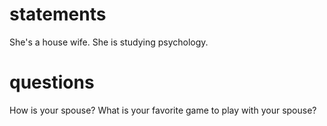 
# statements
She's a house wife.
She is studying psychology.

# questions
How is your spouse?
What is your favorite game to play with your spouse?